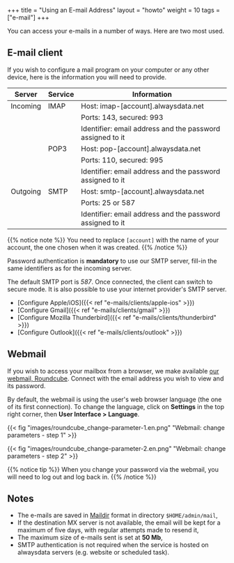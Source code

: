 +++
title = "Using an E-mail Address"
layout = "howto"
weight = 10
tags = ["e-mail"]
+++

You can access your e-mails in a number of ways. Here are two most used.

## E-mail client

If you wish to configure a mail program on your computer or any other device, here is the information you will need to provide.

|Server|Service|Information|
|--- |--- |--- |
|Incoming|IMAP|Host: imap-[account].alwaysdata.net|
|||Ports: 143, secured: 993|
|||Identifier: email address and the password assigned to it|
||POP3|Host: pop-[account].alwaysdata.net|
|||Ports: 110, secured: 995|
|||Identifier: email address and the password assigned to it|
|Outgoing|SMTP|Host: smtp-[account].alwaysdata.net|
|||Ports: 25 or 587|
|||Identifier: email address and the password assigned to it|

{{% notice note %}}
You need to replace `[account]` with the name of your account, the one chosen when it was created.
{{% /notice %}}

Password authentication is **mandatory** to use our SMTP server, fill-in the same identifiers as for the incoming server.

The default SMTP port is *587*. Once connected, the client can switch to secure mode. It is also possible to use your internet provider's SMTP server.

- [Configure Apple/iOS]({{< ref "e-mails/clients/apple-ios" >}})
- [Configure Gmail]({{< ref "e-mails/clients/gmail" >}})
- [Configure Mozilla Thunderbird]({{< ref "e-mails/clients/thunderbird" >}})
- [Configure Outlook]({{< ref "e-mails/clients/outlook" >}})

## Webmail

If you wish to access your mailbox from a browser, we make available [our webmail, Roundcube](https://webmail.alwaysdata.com). Connect with the email address you wish to view and its password.

By default, the webmail is using the user's web browser language (the one of its first connection). To change the language, click on **Settings** in the top right corner, then **User Interface > Language**.

{{< fig "images/roundcube_change-parameter-1.en.png" "Webmail: change parameters - step 1" >}}

{{< fig "images/roundcube_change-parameter-2.en.png" "Webmail: change parameters - step 2" >}}

{{% notice tip %}}
When you change your password via the webmail, you will need to log out and log back in.
{{% /notice %}}

## Notes

- The e-mails are saved in [Maildir](https://en.wikipedia.org/wiki/Maildir) format in directory `$HOME/admin/mail`,
- If the destination MX server is not available, the email will be kept for a maximum of five days, with regular attempts made to resend it,
- The maximum size of e-mails sent is set at **50 Mb**,
- SMTP authentication is not required when the service is hosted on alwaysdata servers (e.g. website or scheduled task).
